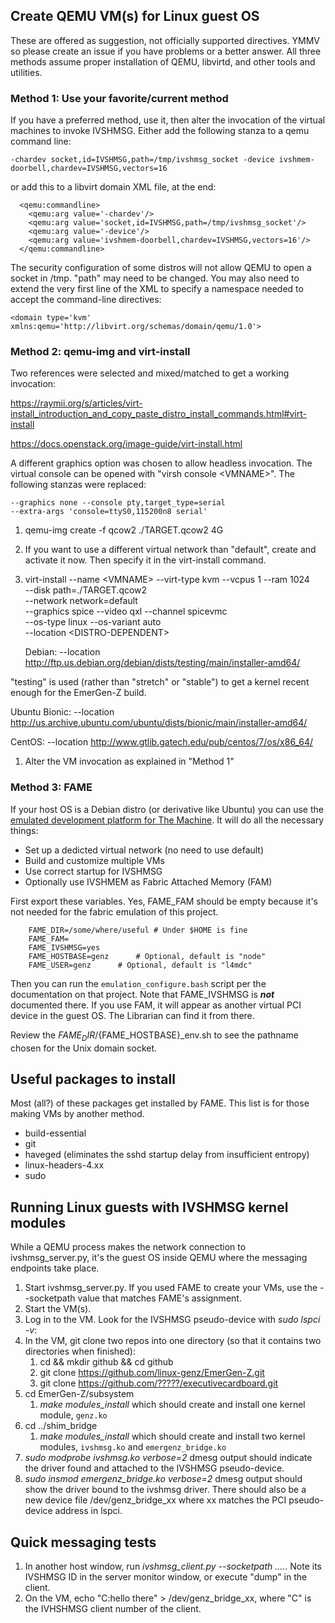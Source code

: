 ## Create QEMU VM(s) for Linux guest OS

These are offered as suggestion, not officially supported directives.  YMMV
so please create an issue if you have problems or a better answer.
All three methods assume proper installation of QEMU, libvirtd, and other
tools and utilities.

### Method 1: Use your favorite/current method

If you have a preferred method, use it, then alter the invocation of the
virtual machines to invoke IVSHMSG.  Either add the following stanza to
a qemu command line:

```
-chardev socket,id=IVSHMSG,path=/tmp/ivshmsg_socket -device ivshmem-doorbell,chardev=IVSHMSG,vectors=16
```
or add this to a libvirt domain XML file, at the end:
```
  <qemu:commandline>
    <qemu:arg value='-chardev'/>
    <qemu:arg value='socket,id=IVSHMSG,path=/tmp/ivshmsg_socket'/>
    <qemu:arg value='-device'/>
    <qemu:arg value='ivshmem-doorbell,chardev=IVSHMSG,vectors=16'/>
  </qemu:commandline>
```

The security configuration of some distros will not allow QEMU to open a
socket in /tmp.  "path" may need to be changed.  You may also need to extend the very first line of the XML to specify a namespace needed to accept the command-line directives:

```
<domain type='kvm' xmlns:qemu='http://libvirt.org/schemas/domain/qemu/1.0'>
```

### Method 2: qemu-img and virt-install

Two references were selected and mixed/matched to get a working invocation:

https://raymii.org/s/articles/virt-install_introduction_and_copy_paste_distro_install_commands.html#virt-install
    
https://docs.openstack.org/image-guide/virt-install.html

A different graphics option was chosen to allow headless invocation.  The
virtual console can be opened with "virsh console &lt;VMNAME&gt;".  The
following stanzas were replaced:

    --graphics none --console pty,target_type=serial
    --extra-args 'console=ttyS0,115200n8 serial'

1. qemu-img create -f qcow2 ./TARGET.qcow2 4G
1. If you want to use a different virtual network than "default", create and activate it now.  Then specify it in the virt-install command.
1. virt-install --name &lt;VMNAME&gt; --virt-type kvm --vcpus 1 --ram 1024 \
	--disk path=./TARGET.qcow2 \
	--network network=default \
	--graphics spice --video qxl --channel spicevmc \
	--os-type linux --os-variant auto \
	--location &lt;DISTRO-DEPENDENT&gt;

   Debian: --location http://ftp.us.debian.org/debian/dists/testing/main/installer-amd64/

"testing" is used (rather than "stretch" or "stable") to get a kernel recent enough for the EmerGen-Z build.

   Ubuntu Bionic: --location http://us.archive.ubuntu.com/ubuntu/dists/bionic/main/installer-amd64/

   CentOS: --location http://www.gtlib.gatech.edu/pub/centos/7/os/x86_64/

1. Alter the VM invocation as explained in "Method 1"

### Method 3: FAME

If your host OS is a Debian distro (or derivative like Ubuntu) you can use
the [emulated development platform for The Machine](FAME_background.md).
It will do all the necessary things:

* Set up a dedicted virtual network (no need to use default)
* Build and customize multiple VMs
* Use correct startup for IVSHMSG
* Optionally use IVSHMEM as Fabric Attached Memory (FAM)

First export these variables.  Yes, FAME_FAM should be empty because it's
not needed for the fabric emulation of this project.

```
    FAME_DIR=/some/where/useful	# Under $HOME is fine
    FAME_FAM=
    FAME_IVSHMSG=yes
    FAME_HOSTBASE=genz		# Optional, default is "node"
    FAME_USER=genz		# Optional, default is "l4mdc"
```

Then you can run the `emulation_configure.bash` script per the documentation
on that project.  Note that FAME_IVSHMSG is ***not*** documented there.
If you use FAM, it will appear as another virtual PCI device in the
guest OS.  The Librarian can find it from there.

Review the $FAME_DIR/${FAME_HOSTBASE}_env.sh to see the pathname chosen
for the Unix domain socket.

## Useful packages to install
Most (all?) of these packages get installed by FAME.  This list is for
those making VMs by another method.

* build-essential
* git
* haveged (eliminates the sshd startup delay from insufficient entropy)
* linux-headers-4.xx
* sudo

## Running Linux guests with IVSHMSG kernel modules

While a QEMU process makes the network connection to ivshmsg_server.py, it's
the guest OS inside QEMU where the messaging endpoints take place.

1. Start ivshmsg_server.py.  If you used FAME to create your VMs, use the
   --socketpath value that matches FAME's assignment.
1. Start the VM(s).
1. Log in to the VM.  Look for the IVSHMSG pseudo-device with *sudo lspci -v*:
1. In the VM, git clone two repos into one directory (so that it contains
   two directories when finished):
   1. cd && mkdir github && cd github
   1. git clone https://github.com/linux-genz/EmerGen-Z.git
   1. git clone https://github.com/?????/executivecardboard.git
1. cd EmerGen-Z/subsystem
   1. *make modules_install* which should create and install one kernel module, 
      `genz.ko`
1. cd ../shim_bridge
   1. *make modules_install* which should create and install two kernel modules,
      `ivshmsg.ko` and `emergenz_bridge.ko`
1. *sudo modprobe ivshmsg.ko verbose=2*  dmesg output should indicate the driver
   found and attached to the IVSHMSG pseudo-device.
1. *sudo insmod emergenz_bridge.ko verbose=2*  dmesg output should show the
   driver bound to the ivshmsg driver.  There should also be a new device file
   /dev/genz_bridge_xx where xx matches the PCI pseudo-device address in lspci.

## Quick messaging tests

1. In another host window, run *ivshmsg_client.py --socketpath ....*.  Note its
   IVSHMSG ID in the server monitor window, or execute "dump" in the client.
1. On the VM, echo "C:hello there" > /dev/genz_bridge_xx, where "C" is the
   IVHSHMSG client number of the client.

